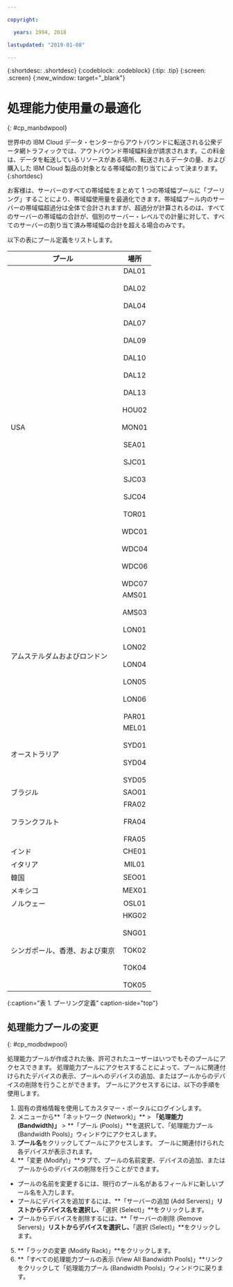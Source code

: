 ```yaml
---

copyright:

  years: 1994, 2018

lastupdated: "2019-01-08"

---
```


{:shortdesc: .shortdesc}
{:codeblock: .codeblock}
{:tip: .tip}
{:screen: .screen}
{:new_window: target="_blank"}


# 処理能力使用量の最適化
{: #cp_manbdwpool}

世界中の IBM Cloud データ・センターからアウトバウンドに転送される公衆データ網トラフィックでは、アウトバウンド帯域幅料金が請求されます。この料金は、データを転送しているリソースがある場所、転送されるデータの量、および購入した IBM Cloud 製品の対象となる帯域幅の割り当てによって決まります。
{:shortdesc} 

お客様は、サーバーのすべての帯域幅をまとめて 1 つの帯域幅プールに「プーリング」することにより、帯域幅使用量を最適化できます。帯域幅プール内のサーバーの帯域幅超過分は全体で合計されますが、超過分が計算されるのは、すべてのサーバーの帯域幅の合計が、個別のサーバー・レベルでの計量に対して、すべてのサーバーの割り当て済み帯域幅の合計を超える場合のみです。 

以下の表にプール定義をリストします。 

| プール      | 場所         |
| ------------- |:-------------:|
| USA    | DAL01<br/><br/>DAL02<br/><br/>DAL04<br/><br/>DAL07<br/><br/>DAL09<br/><br/>DAL10<br/><br/>DAL12<br/><br/>DAL13<br/><br/>HOU02<br/><br/>MON01<br/><br/>SEA01<br/><br/>SJC01<br/><br/>SJC03<br/><br/>SJC04<br/><br/>TOR01<br/><br/>WDC01<br/><br/>WDC04<br/><br/>WDC06<br/><br/>WDC07|
| アムステルダムおよびロンドン | AMS01<br/><br/>AMS03<br/><br/>LON01<br/><br/>LON02<br/><br/>LON04<br/><br/>LON05<br/><br/>LON06<br/><br/>PAR01 |
| オーストラリア | MEL01<br/><br/>SYD01<br/><br/>SYD04<br/><br/>SYD05 |
| ブラジル | SAO01 |
| フランクフルト | FRA02<br/><br/>FRA04<br/><br/>FRA05 |
| インド | CHE01 |
| イタリア | MIL01 |
| 韓国 | SEO01 | 
| メキシコ | MEX01 | 
| ノルウェー | OSL01 | 
| シンガポール、香港、および東京 | HKG02<br/><br/>SNG01<br/><br/>TOK02<br/><br/>TOK04<br/><br/>TOK05 |
{:caption="表 1. プーリング定義" caption-side="top"}


## 処理能力プールの変更
{: #cp_modbdwpool}

処理能力プールが作成された後、許可されたユーザーはいつでもそのプールにアクセスできます。 処理能力プールにアクセスすることによって、プールに関連付けられたデバイスの表示、プールへのデバイスの追加、またはプールからのデバイスの削除を行うことができます。 プールにアクセスするには、以下の手順を使用します。

1. 固有の資格情報を使用してカスタマー・ポータルにログインします。
2. メニューから**「ネットワーク (Network)」** > **「処理能力 (Bandwidth)」** > **「プール (Pools)」**を選択して、「処理能力プール (Bandwidth Pools)」ウィンドウにアクセスします。
3. **プール名**をクリックしてプールにアクセスします。 プールに関連付けられた各デバイスが表示されます。
4. **「変更 (Modify)」**タブで、プールの名前変更、デバイスの追加、またはプールからのデバイスの削除を行うことができます。
  * プールの名前を変更するには、現行のプール名があるフィールドに新しいプール名を入力します。
  * プールにデバイスを追加するには、**「サーバーの追加 (Add Servers)」**リストからデバイス名を選択し、**「選択 (Select)」**をクリックします。
  * プールからデバイスを削除するには、**「サーバーの削除 (Remove Servers)」**リストからデバイスを選択し、**「選択 (Select)」**をクリックします。
5. **「ラックの変更 (Modify Rack)」**をクリックします。
6. **「すべての処理能力プールの表示 (View All Bandwidth Pools)」**リンクをクリックして「処理能力プール (Bandwidth Pools)」ウィンドウに戻ります。
